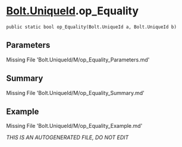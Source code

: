 # [Bolt.UniqueId](Types/Bolt.UniqueId.md).op_Equality
`public static bool op_Equality(Bolt.UniqueId a, Bolt.UniqueId b)`
## Parameters
Missing File 'Bolt.UniqueId/M/op_Equality_Parameters.md'
## Summary
Missing File 'Bolt.UniqueId/M/op_Equality_Summary.md'
## Example
Missing File 'Bolt.UniqueId/M/op_Equality_Example.md'

*THIS IS AN AUTOGENERATED FILE, DO NOT EDIT*

